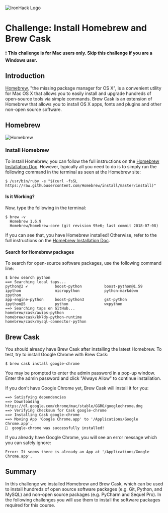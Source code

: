 ![IronHack Logo](https://s3-eu-west-1.amazonaws.com/ih-materials/uploads/upload_d5c5793015fec3be28a63c4fa3dd4d55.png)

# Challenge: Install Homebrew and Brew Cask

:exclamation: **This challenge is for Mac users only. Skip this challenge if you are a Windows user.**

## Introduction

[Homebrew](https://brew.sh/), "the missing package manager for OS X", is a convenient utility for Mac OS X that allows you to easily install and upgrade hundreds of open-source tools via simple commands. Brew Cask is an extension of Homebrew that allows you to install OS X apps, fonts and plugins and other non-open source software.

## Homebrew

![Homebrew](../../images/homebrew.png)

### Install Homebrew

To install Homebrew, you can follow the full instructions on the [Homebrew Installation Doc](https://docs.brew.sh/Installation). However, typically all you need to do is to simply run the following command in the terminal as seen at the Homebrew site:

```
$ /usr/bin/ruby -e "$(curl -fsSL https://raw.githubusercontent.com/Homebrew/install/master/install)"
```

#### Is it Working?

Now, type the following in the terminal:

```
$ brew -v
  Homebrew 1.6.9
  Homebrew/homebrew-core (git revision 95e6; last commit 2018-07-08)
```

If you can see that, you have Homebrew installed! Otherwise, refer to the full instructions on the [Homebrew Installation Doc](https://docs.brew.sh/Installation).

#### Search for Homebrew packages

To search for open-source software packages, use the following command line:

```
$ brew search python
==> Searching local taps...
python@2 ✔            boost-python          boost-python@1.59     ipython               micropython           python-markdown       zpython
app-engine-python     boost-python3         gst-python            ipython@5             python                wxpython
==> Searching taps on GitHub...
homebrew/cask/awips-python                           homebrew/cask/kk7ds-python-runtime                   homebrew/cask/mysql-connector-python
```

## Brew Cask

You should already have Brew Cask after installing the latest Homebrew. To test, try to install Google Chrome with Brew Cask:

```
$ brew cask install google-chrome
```

You may be prompted to enter the admin password in a pop-up window. Enter the admin password and click "Always Allow" to continue installation.

If you don't have Google Chrome yet, Brew Cask will install it for you:

```
==> Satisfying dependencies
==> Downloading https://dl.google.com/chrome/mac/stable/GGRO/googlechrome.dmg
==> Verifying checksum for Cask google-chrome
==> Installing Cask google-chrome
==> Moving App 'Google Chrome.app' to '/Applications/Google Chrome.app'.
🍺  google-chrome was successfully installed!
```

If you already have Google Chrome, you will see an error message which you can safely ignore:

```
Error: It seems there is already an App at '/Applications/Google Chrome.app'.
```

## Summary

In this challenge we installed Homebrew and Brew Cask, which can be used to install hundreds of open source software packages (e.g. Git, Python, and MySQL) and non-open source packages (e.g. PyCharm and Sequel Pro). In the following challenges you will use them to install the software packages required for this course.
